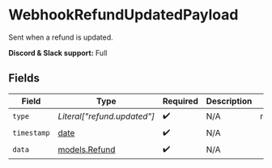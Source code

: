 # WebhookRefundUpdatedPayload

Sent when a refund is updated.

**Discord & Slack support:** Full


## Fields

| Field                                                                | Type                                                                 | Required                                                             | Description                                                          | Example                                                              |
| -------------------------------------------------------------------- | -------------------------------------------------------------------- | -------------------------------------------------------------------- | -------------------------------------------------------------------- | -------------------------------------------------------------------- |
| `type`                                                               | *Literal["refund.updated"]*                                          | :heavy_check_mark:                                                   | N/A                                                                  | refund.updated                                                       |
| `timestamp`                                                          | [date](https://docs.python.org/3/library/datetime.html#date-objects) | :heavy_check_mark:                                                   | N/A                                                                  |                                                                      |
| `data`                                                               | [models.Refund](../models/refund.md)                                 | :heavy_check_mark:                                                   | N/A                                                                  |                                                                      |